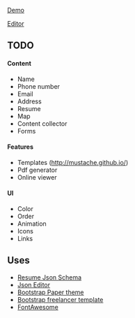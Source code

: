 
[Demo](http://thejavator.github.io/Resume/)

[Editor](https://thejavator.github.io/Resume/edit)

## TODO
#### Content
* Name
* Phone number
* Email
* Address
* Resume
* Map
* Content collector
* Forms

#### Features
* Templates (http://mustache.github.io/)
* Pdf generator
* Online viewer

#### UI
* Color
* Order
* Animation
* Icons
* Links


## Uses
* [Resume Json Schema](https://jsonresume.org/schema/)
* [Json Editor](https://github.com/jdorn/json-editor)
* [Bootstrap Paper theme](http://bootswatch.com/paper/)
* [Bootstrap freelancer template](http://startbootstrap.com/template-overviews/freelancer/)
* [FontAwesome](http://fontawesome.io/)
